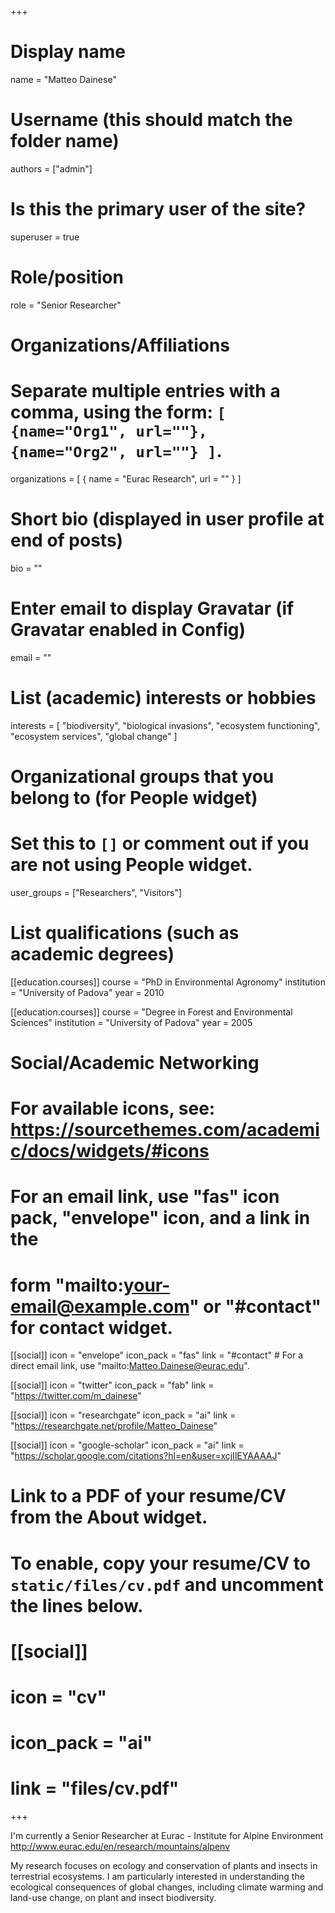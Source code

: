 +++
# Display name
name = "Matteo Dainese"

# Username (this should match the folder name)
authors = ["admin"]

# Is this the primary user of the site?
superuser = true

# Role/position
role = "Senior Researcher"

# Organizations/Affiliations
#   Separate multiple entries with a comma, using the form: `[ {name="Org1", url=""}, {name="Org2", url=""} ]`.
organizations = [ { name = "Eurac Research", url = "" } ]

# Short bio (displayed in user profile at end of posts)
bio = ""

# Enter email to display Gravatar (if Gravatar enabled in Config)
email = ""

# List (academic) interests or hobbies
interests = [
  "biodiversity",
  "biological invasions",
  "ecosystem functioning",
  "ecosystem services",
  "global change"
]

# Organizational groups that you belong to (for People widget)
#   Set this to `[]` or comment out if you are not using People widget.
user_groups = ["Researchers", "Visitors"]

# List qualifications (such as academic degrees)
[[education.courses]]
  course = "PhD in Environmental Agronomy"
  institution = "University of Padova"
  year = 2010

[[education.courses]]
  course = "Degree in Forest and Environmental Sciences"
  institution = "University of Padova"
  year = 2005

# Social/Academic Networking
# For available icons, see: https://sourcethemes.com/academic/docs/widgets/#icons
#   For an email link, use "fas" icon pack, "envelope" icon, and a link in the
#   form "mailto:your-email@example.com" or "#contact" for contact widget.

[[social]]
  icon = "envelope"
  icon_pack = "fas"
  link = "#contact"  # For a direct email link, use "mailto:Matteo.Dainese@eurac.edu".

[[social]]
  icon = "twitter"
  icon_pack = "fab"
  link = "https://twitter.com/m_dainese"

[[social]]
  icon = "researchgate"
  icon_pack = "ai"
  link = "https://researchgate.net/profile/Matteo_Dainese"

[[social]]
  icon = "google-scholar"
  icon_pack = "ai"
  link = "https://scholar.google.com/citations?hl=en&user=xcjIlEYAAAAJ"

# Link to a PDF of your resume/CV from the About widget.
# To enable, copy your resume/CV to `static/files/cv.pdf` and uncomment the lines below.
# [[social]]
#   icon = "cv"
#   icon_pack = "ai"
#   link = "files/cv.pdf"

+++

I'm currently a Senior Researcher at Eurac - Institute for Alpine Environment http://www.eurac.edu/en/research/mountains/alpenv

My research focuses on ecology and conservation of plants and insects in terrestrial ecosystems. I am particularly interested in understanding the ecological consequences of global changes, including climate warming and land-use change, on plant and insect biodiversity. 
